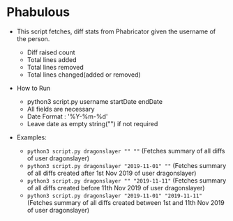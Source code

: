# Phabulous

- This script fetches, diff stats from Phabricator given the username of the person.
  - Diff raised count
  - Total lines added
  - Total lines removed
  - Total lines changed(added or removed)

- How to Run
  - python3 script.py username startDate endDate
  - All fields are necessary
  - Date Format : '%Y-%m-%d'
  - Leave date as empty string("") if not required

- Examples:
  - ```python3 script.py dragonslayer "" ""``` (Fetches summary of all diffs of user dragonslayer)
  - ```python3 script.py dragonslayer "2019-11-01" ""``` (Fetches summary of all diffs created after 1st Nov 2019 of user dragonslayer)
  - ```python3 script.py dragonslayer "" "2019-11-11"``` (Fetches summary of all diffs created before 11th Nov 2019 of user dragonslayer)
  - ```python3 script.py dragonslayer "2019-11-01" "2019-11-11"``` (Fetches summary of all diffs created between 1st and 11th Nov 2019 of user dragonslayer)
